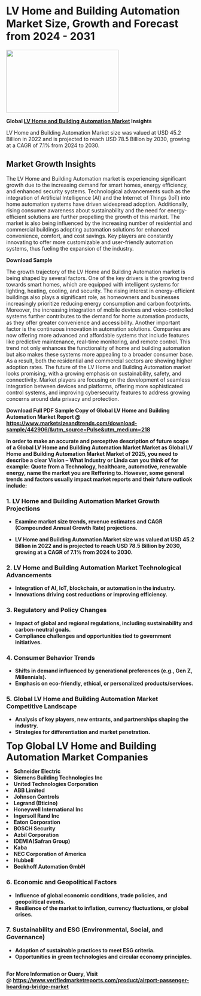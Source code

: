 <H1>LV Home and Building Automation Market Size, Growth and Forecast from 2024 - 2031</H1><img class="aligncenter size-medium wp-image-584254" src="https://thirdeyenews.in/wp-content/uploads/2024/09/Global-Market-Research-300x168.jpeg" alt="" width="300" height="168" /><p><strong>Global&nbsp;<a href="https://www.marketsizeandtrends.com/download-sample/442906/&amp;utm_source=Pulse&amp;utm_medium=218">LV Home and Building Automation Market</a> Insights</strong></p><p>LV Home and Building Automation Market size was valued at USD 45.2 Billion in 2022 and is projected to reach USD 78.5 Billion by 2030, growing at a CAGR of 7.1% from 2024 to 2030.</p><p><h2>Market Growth Insights</h2> <p>The LV Home and Building Automation market is experiencing significant growth due to the increasing demand for smart homes, energy efficiency, and enhanced security systems. Technological advancements such as the integration of Artificial Intelligence (AI) and the Internet of Things (IoT) into home automation systems have driven widespread adoption. Additionally, rising consumer awareness about sustainability and the need for energy-efficient solutions are further propelling the growth of this market. The market is also being influenced by the increasing number of residential and commercial buildings adopting automation solutions for enhanced convenience, comfort, and cost savings. Key players are constantly innovating to offer more customizable and user-friendly automation systems, thus fueling the expansion of the industry.</p> <p><strong>Download Sample</strong></p> <p>The growth trajectory of the LV Home and Building Automation market is being shaped by several factors. One of the key drivers is the growing trend towards smart homes, which are equipped with intelligent systems for lighting, heating, cooling, and security. The rising interest in energy-efficient buildings also plays a significant role, as homeowners and businesses increasingly prioritize reducing energy consumption and carbon footprints. Moreover, the increasing integration of mobile devices and voice-controlled systems further contributes to the demand for home automation products, as they offer greater convenience and accessibility. Another important factor is the continuous innovation in automation solutions. Companies are now offering more advanced and affordable systems that include features like predictive maintenance, real-time monitoring, and remote control. This trend not only enhances the functionality of home and building automation but also makes these systems more appealing to a broader consumer base. As a result, both the residential and commercial sectors are showing higher adoption rates. The future of the LV Home and Building Automation market looks promising, with a growing emphasis on sustainability, safety, and connectivity. Market players are focusing on the development of seamless integration between devices and platforms, offering more sophisticated control systems, and improving cybersecurity features to address growing concerns around data privacy and protection. <p><strong></p><p><span class=""><strong>Download Full PDF Sample Copy of Global LV Home and Building Automation Market Report</strong> @ <a href="https://www.marketsizeandtrends.com/download-sample/442906/&amp;utm_source=Pulse&amp;utm_medium=218" target="_blank">https://www.marketsizeandtrends.com/download-sample/442906/&amp;utm_source=Pulse&amp;utm_medium=218</a></span></p><p>In order to make an accurate and perceptive description of future scope of a Global&nbsp;LV Home and Building Automation Market Market as Global&nbsp;LV Home and Building Automation Market Market of 2025, you need to describe a clear Vision &ndash; What Industry or Linda can you think of for example: Quote from a Technology, healthcare, automotive, renewable energy, name the market you are Reffering to. However, some general trends and factors usually impact market reports and their future outlook include:</p><h3>1.&nbsp;<strong>LV Home and Building Automation Market Growth Projections</strong></h3><ul><li>Examine market size trends, revenue estimates and CAGR (Compounded Annual Growth Rate) projections.</li><li><p>LV Home and Building Automation Market size was valued at USD 45.2 Billion in 2022 and is projected to reach USD 78.5 Billion by 2030, growing at a CAGR of 7.1% from 2024 to 2030.</p></li></ul><h3>2.&nbsp;<strong>LV Home and Building Automation Market Technological Advancements</strong></h3><ul><li>Integration of AI, IoT, blockchain, or automation in the industry.</li><li>Innovations driving cost reductions or improving efficiency.</li></ul><h3>3.&nbsp;<strong>Regulatory and Policy Changes</strong></h3><ul><li>Impact of global and regional regulations, including sustainability and carbon-neutral goals.</li><li>Compliance challenges and opportunities tied to government initiatives.</li></ul><h3>4.&nbsp;<strong>Consumer Behavior Trends</strong></h3><ul><li>Shifts in demand influenced by generational preferences (e.g., Gen Z, Millennials).</li><li>Emphasis on eco-friendly, ethical, or personalized products/services.</li></ul><h3>5.&nbsp;<strong>Global LV Home and Building Automation Market Competitive Landscape</strong></h3><ul><li>Analysis of key players, new entrants, and partnerships shaping the industry.</li><li>Strategies for differentiation and market penetration.</li></ul><p data-pm-slice="1 1 []"><span style="color: inherit; font-family: inherit; font-size: 25px;">Top Global LV Home and Building Automation Market Companies</span></p><div class="" data-test-id=""><p><li>Schneider Electric</li><li> Siemens Building Technologies Inc</li><li> United Technologies Corporation</li><li> ABB Limited</li><li> Johnson Controls</li><li> Legrand (Bticino)</li><li> Honeywell International Inc</li><li> Ingersoll Rand Inc</li><li> Eaton Corporation</li><li> BOSCH Security</li><li> Azbil Corporation</li><li> IDEMIA(Safran Group)</li><li> Kaba</li><li> NEC Corporation of America</li><li> Hubbell</li><li> Beckhoff Automation GmbH</li></p></div><h3>6.&nbsp;<strong>Economic and Geopolitical Factors</strong></h3><ul><li>Influence of global economic conditions, trade policies, and geopolitical events.</li><li>Resilience of the market to inflation, currency fluctuations, or global crises.</li></ul><h3>7.&nbsp;<strong>Sustainability and ESG (Environmental, Social, and Governance)</strong></h3><ul><li>Adoption of sustainable practices to meet ESG criteria.</li><li>Opportunities in green technologies and circular economy principles.</li></ul><h2><strong style="font-size: 14px;">For More Information or Query, Visit @&nbsp;</strong><a style="background-color: #ffffff; font-size: 14px;" href="https://www.marketsizeandtrends.com/report/lv-home-and-building-automation-market/" target="_blank">https://www.verifiedmarketreports.com/product/airport-passenger-boarding-bridge-market</a></h2>
